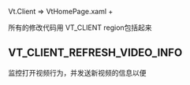 Vt.Client => VtHomePage.xaml +



所有的修改代码用 VT_CLIENT region包括起来



## VT_CLIENT_REFRESH_VIDEO_INFO 

监控打开视频行为，并发送新视频的信息以便